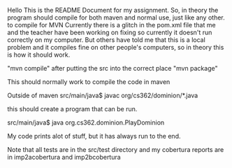 Hello This is the README Document for my assignment.
So, in theory the program should compile for both maven and normal use, just like any other.
to compile for MVN
Currently there is a glitch in the pom.xml file that me and the teacher have been working on fixing so currently it
doesn't run correctly on my computer. But others have told me that this is a local problem and it compiles fine
on other people's computers, so in theory this is how it should work.

"mvn compile" after putting the src into the correct place
"mvn package"

This should normally work to compile the code in maven

Outside of maven
src/main/java$ javac org/cs362/dominion/*.java

this should create a program that can be run.

src/main/java$ java org.cs362.dominion.PlayDominion

My code prints alot of stuff, but it has always run to the end.

Note that all tests are in the src/test directory and my cobertura reports are in imp2acobertura and imp2bcobertura
